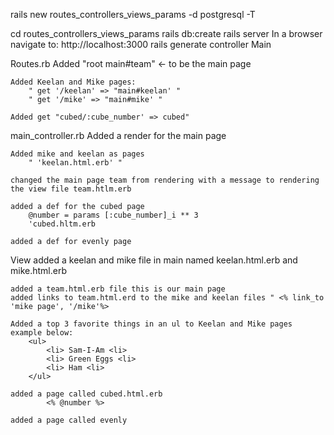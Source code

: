  rails new routes_controllers_views_params -d postgresql -T

cd routes_controllers_views_params
rails db:create
rails server
In a browser navigate to: http://localhost:3000
rails generate controller Main

Routes.rb
    Added "root main#team" <- to be the main page
    
    Added Keelan and Mike pages:
        " get '/keelan' => "main#keelan' " 
        " get '/mike' => "main#mike' " 
    
    Added get "cubed/:cube_number' => cubed"


main_controller.rb
    Added a render for the main page
    
    Added mike and keelan as pages
        " 'keelan.html.erb' "
    
    changed the main page team from rendering with a message to rendering the view file team.htlm.erb

    added a def for the cubed page
        @number = params [:cube_number]_i ** 3
        'cubed.hltm.erb

    added a def for evenly page
        



View
    added a keelan and mike file in main named keelan.html.erb and mike.html.erb
    
    added a team.html.erb file this is our main page
    added links to team.html.erd to the mike and keelan files " <% link_to 'mike page', '/mike'%>

    Added a top 3 favorite things in an ul to Keelan and Mike pages example below:
        <ul>
            <li> Sam-I-Am <li>
            <li> Green Eggs <li>
            <li> Ham <li>
        </ul>

    added a page called cubed.html.erb
            <% @number %>
    
    added a page called evenly


